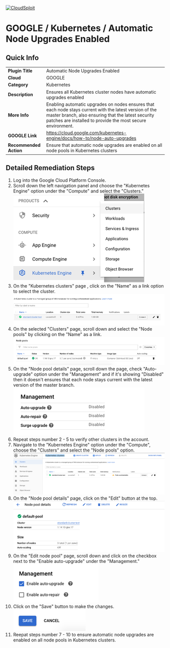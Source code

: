 [![CloudSploit](https://cloudsploit.com/img/logo-new-big-text-100.png "CloudSploit")](https://cloudsploit.com)

# GOOGLE / Kubernetes / Automatic Node Upgrades Enabled

## Quick Info

| | |
|-|-|
| **Plugin Title** | Automatic Node Upgrades Enabled |
| **Cloud** | GOOGLE |
| **Category** | Kubernetes |
| **Description** | Ensures all Kubernetes cluster nodes have automatic upgrades enabled |
| **More Info** | Enabling automatic upgrades on nodes ensures that each node stays current with the latest version of the master branch, also ensuring that the latest security patches are installed to provide the most secure environment. |
| **GOOGLE Link** | https://cloud.google.com/kubernetes-engine/docs/how-to/node-auto-upgrades |
| **Recommended Action** | Ensure that automatic node upgrades are enabled on all node pools in Kubernetes clusters |

## Detailed Remediation Steps
1. Log into the Google Cloud Platform Console.
2. Scroll down the left navigation panel and choose the "Kubernetes Engine" option under the "Compute" and select the "Clusters." </br> <img src="/resources/google/kubernetes/automatic-node-upgrades-enabled/step2.png"/>
3. On the "Kubernetes clusters" page , click on the "Name" as a link option to select the cluster.</br> <img src="/resources/google/kubernetes/automatic-node-upgrades-enabled/step3.png"/>
4. On the selected "Clusters" page, scroll down and select the "Node pools" by clicking on the "Name" as a link.</br> <img src="/resources/google/kubernetes/automatic-node-upgrades-enabled/step4.png"/>
5. On the "Node pool details" page, scroll down the page, check "Auto-upgrade" option under the "Management" and if it's showing "Disabled" then it doesn't ensures that each node stays current with the latest version of the master branch.</br> <img src="/resources/google/kubernetes/automatic-node-upgrades-enabled/step5.png"/>
6. Repeat steps number 2 - 5 to verify other clusters in the account.</br>
7. Navigate to the "Kubernetes Engine" option under the "Compute", choose the "Clusters" and select the "Node pools" option.</br> <img src="/resources/google/kubernetes/automatic-node-upgrades-enabled/step7.png"/>
8. On the "Node pool details" page, click on the "Edit" button at the top.</br> <img src="/resources/google/kubernetes/automatic-node-upgrades-enabled/step8.png"/>
9. On the "Edit node pool" page, scroll down and click on the checkbox next to the "Enable auto-upgrade" under the "Management."</br> <img src="/resources/google/kubernetes/automatic-node-upgrades-enabled/step9.png"/>
10. Click on the "Save" button to make the changes.</br> <img src="/resources/google/kubernetes/automatic-node-upgrades-enabled/step10.png"/>
11. Reepat steps number 7 - 10 to ensure automatic node upgrades are enabled on all node pools in Kubernetes clusters.</br>


